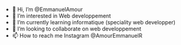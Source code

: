 - 👋 Hi, I’m @EmmanuelAmour
- 👀 I’m interested in Web developpement 
- 🌱 I’m currently learning informatique (speciality web developper)
- 💞️ I’m looking to collaborate on web developpement
- 📫 How to reach me Instagram @AmourEmmanuelR

<!---
EmmanuelAmour/EmmanuelAmour is a ✨ special ✨ repository because its `README.md` (this file) appears on your GitHub profile.
You can click the Preview link to take a look at your changes.
--->

